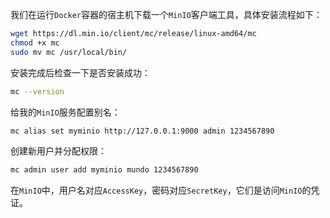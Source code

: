 我们在运行`Docker`容器的宿主机下载一个`MinIO`客户端工具，具体安装流程如下：

```sh
wget https://dl.min.io/client/mc/release/linux-amd64/mc
chmod +x mc
sudo mv mc /usr/local/bin/
```

安装完成后检查一下是否安装成功：

```sh
mc --version
```

给我的`MinIO`服务配置别名：

```sh
mc alias set myminio http://127.0.0.1:9000 admin 1234567890
```

创建新用户并分配权限：

```sh
mc admin user add myminio mundo 1234567890
```

在`MinIO`中，用户名对应`AccessKey`，密码对应`SecretKey`，它们是访问`MinIO`的凭证。